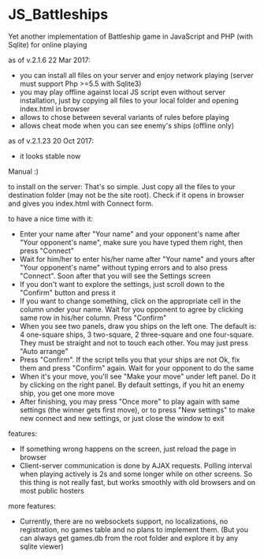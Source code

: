 # JS_Battleships
Yet another implementation of Battleship game in JavaScript and PHP (with Sqlite) for online playing

as of v.2.1.6 22 Mar 2017:
- you can install all files on your server and enjoy network playing (server must support Php >=5.5 with Sqlite3)
- you may play offline against local JS script even without server installation, just by copying all files to your local folder and opening index.html in browser
- allows to chose between several variants of rules before playing
- allows cheat mode when you can see enemy's ships (offline only)

as of v.2.1.23 20 Oct 2017:
- it looks stable now

Manual :)  

to install on the server:
That's so simple. Just copy all the files to your destination folder (may not be the site root). Check if it opens in browser and gives you index.html with Connect form.

to have a nice time with it:
- Enter your name after "Your name" and your opponent's name after "Your opponent's name", make sure you have typed them right, then press "Connect"
- Wait for him/her to enter his/her name after "Your name" and yours after "Your opponent's name" without typing errors and to also press "Connect". Soon after that you will see the Settings screen
- If you don't want to explore the settings, just scroll down to the "Confirm" button and press it 
- If you want to change something, click on the appropriate cell in the column under your name. Wait for you opponent to agree by clicking same row in his/her column. Press "Confirm"
- When you see two panels, draw you ships on the left one. The default is: 4 one-square ships, 3 two-square, 2 three-square and one four-square. They must be straight and not to touch each other. You may just press "Auto arrange"
- Press "Confirm". If the script tells you that your ships are not Ok, fix them and press "Confirm" again. Wait for your opponent to do the same
- When it's your move, you'll see "Make your move" under left panel. Do it by clicking on the right panel. By default settings, if you hit an enemy ship, you get one more move
- After finishing, you may press "Once more" to play again with same settings (the winner gets first move), or to press "New settings" to make new connect and new settings, or just close the window to exit

features:
- If something wrong happens on the screen, just reload the page in browser
- Client-server communication is done by AJAX requests. Polling interval when playing actively is 2s and some longer while on other screens. So this thing is not really fast, but works smoothly with old browsers and on most public hosters 

more features:
- Currently, there are no websockets support, no localizations, no registration, no games table and no plans to implement them. (But you can always get games.db from the root folder and explore it by any sqlite viewer)




